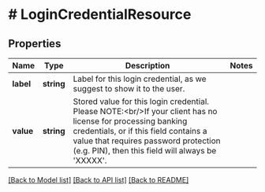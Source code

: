 # # LoginCredentialResource

## Properties

Name | Type | Description | Notes
------------ | ------------- | ------------- | -------------
**label** | **string** | Label for this login credential, as we suggest to show it to the user. |
**value** | **string** | Stored value for this login credential. Please NOTE:&lt;br/&gt;If your client has no license for processing banking credentials, or if this field contains a value that requires password protection (e.g. PIN), then this field will always be &#39;XXXXX&#39;. |

[[Back to Model list]](../../README.md#models) [[Back to API list]](../../README.md#endpoints) [[Back to README]](../../README.md)
